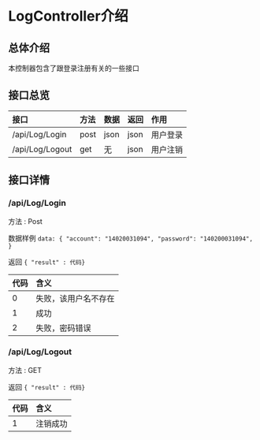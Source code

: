 # LogController介绍

## 总体介绍
本控制器包含了跟登录注册有关的一些接口

## 接口总览

|接口|方法|数据|返回|作用|
|:-------|:-------|:-------|:-------|:-------|
|/api/Log/Login|post|json|json|用户登录|
|/api/Log/Logout|get|无|json|用户注销|

## 接口详情

### /api/Log/Login

方法 : Post

数据样例 `data: {
                    "account": "14020031094",
                    "password": "140200031094",
                }`

返回 `{ "result" : 代码}`

|代码|含义|
|:------|:------|
|0|失败，该用户名不存在|
|1|成功|
|2|失败，密码错误|

### /api/Log/Logout

方法 : GET

返回 `{ "result" : 代码}`

|代码|含义|
|:------|:------|
|1|注销成功|
